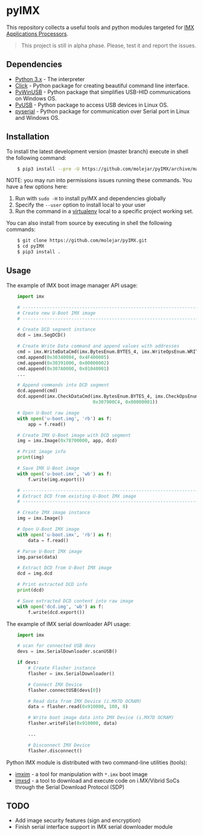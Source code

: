 pyIMX
=====

This repository collects a useful tools and python modules targeted for [IMX Applications Processors](http://www.nxp.com/products/microcontrollers-and-processors/arm-processors/i.mx-applications-processors).

> This project is still in alpha phase. Please, test it and report the issues.

Dependencies
------------

- [Python 3.x](https://www.python.org) - The interpreter
- [Click](http://click.pocoo.org/6) - Python package for creating beautiful command line interface.
- [PyWinUSB](https://github.com/rene-aguirre/pywinusb) - Python package that simplifies USB-HID communications on Windows OS.
- [PyUSB](https://walac.github.io/pyusb/) - Python package to access USB devices in Linux OS.
- [pyserial](https://github.com/pyserial/pyserial) - Python package for communication over Serial port in Linux and Windows OS.

Installation
------------

To install the latest development version (master branch) execute in shell the following command:

``` bash
    $ pip3 install --pre -U https://github.com/molejar/pyIMX/archive/master.zip
```

NOTE: you may run into permissions issues running these commands.
You have a few options here:

1. Run with `sudo -H` to install pyIMX and dependencies globally
2. Specify the `--user` option to install local to your user
3. Run the command in a [virtualenv](https://virtualenv.pypa.io/en/latest/) local to a specific project working set.

You can also install from source by executing in shell the following commands:

``` bash
    $ git clone https://github.com/molejar/pyIMX.git
    $ cd pyIMX
    $ pip3 install .
```

Usage
-----

The example of IMX boot image manager API usage:

``` Python
    import imx

    # --------------------------------------------------------------------------------
    # Create new U-Boot IMX image
    # --------------------------------------------------------------------------------

    # Create DCD segnent instance
    dcd = imx.SegDCD()

    # Create Write Data command and append values with addresses
    cmd = imx.WriteDataCmd(imx.BytesEnum.BYTES_4, imx.WriteOpsEnum.WRITE_VALUE)
    cmd.append(0x30340004, 0x4F400005)
    cmd.append(0x30391000, 0x00000002)
    cmd.append(0x307A0000, 0x01040001)
    ...

    # Append commands into DCD segment
    dcd.append(cmd)
    dcd.append(imx.CheckDataCmd(imx.BytesEnum.BYTES_4, imx.CheckOpsEnum.ANY_CLEAR, 
                                0x307900C4, 0x00000001))

    # Open U-Boot raw image
    with open('u-boot.img', 'rb') as f:
        app = f.read()

    # Create IMX U-Boot image with DCD segment
    img = imx.Image(0x78700000, app, dcd)

    # Print image info
    print(img)

    # Save IMX U-Boot image
    with open('u-boot.imx', 'wb') as f:
        f.write(img.export())

    # --------------------------------------------------------------------------------
    # Extract DCD from existing U-Boot IMX image
    # --------------------------------------------------------------------------------

    # Create IMX image instance
    img = imx.Image()

    # Open U-Boot IMX image
    with open('u-boot.imx', 'rb') as f:
        data = f.read()

    # Parse U-Boot IMX image
    img.parse(data)

    # Extract DCD from U-Boot IMX image
    dcd = img.dcd

    # Print extracted DCD info
    print(dcd)

    # Save extracted DCD content into raw image
    with open('dcd.img', 'wb') as f:
        f.write(dcd.export())
```

The example of IMX serial downloader API usage:

``` Python
    import imx

    # scan for connected USB devs
    devs = imx.SerialDownloader.scanUSB()

    if devs:
        # Create Flasher instance
        flasher = imx.SerialDownloader()

        # Connect IMX Device
        flasher.connectUSB(devs[0])

        # Read data from IMX Device (i.MX7D OCRAM)
        data = flasher.read(0x910000, 100, 8)

        # Write boot image data into IMX Device (i.MX7D OCRAM)
        flasher.writeFile(0x910000, data)

        ...

        # Disconnect IMX Device
        flasher.disconnect()
```

Python IMX module is distributed with two command-line utilities (tools):
* [imxim](https://github.com/molejar/pyIMX/blob/master/doc/imxim.md) - a tool for manipulation with `*.imx` boot image
* [imxsd](https://github.com/molejar/pyIMX/blob/master/doc/imxsd.md) - a tool to download and execute code on i.MX/Vibrid SoCs through the Serial Download Protocol (SDP)

TODO
----

* Add image security features (sign and encryption)
* Finish serial interface support in IMX serial downloader module
